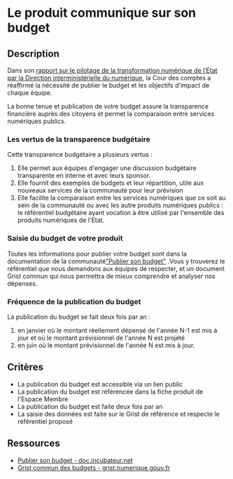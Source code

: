 # Le produit communique sur son budget

## Description

Dans son [rapport sur le pilotage de la transformation numérique de
l’État par la Direction interministérielle du
numérique](https://www.ccomptes.fr/fr/publications/le-pilotage-de-la-transformation-numerique-de-letat-par-la-direction),
la Cour des comptes a réaffirmé la nécessité de publier le budget et
les objectifs d'impact de chaque équipe.

La bonne tenue et publication de votre budget assure la transparence
financière auprès des citoyens et permet la comparaison entre services
numériques publics.

### Les vertus de la transparence budgétaire

Cette transparence budgétaire a plusieurs vertus :

1. Elle permet aux équipes d'engager une discussion budgétaire transparente en
interne et avec leurs sponsor.
2. Elle fournit des exemples de budgets et leur répartition, utile aux nouveaux
services de la communauté pour leur prévision
3. Elle facilite la comparaison entre les services numériques que ce soit au
sein de la communauté ou avec les autre produits numériques publics : le
référentiel budgétaire ayant vocation à être utilisé par l'ensemble des produits
numériques de l'Etat.

### Saisie du budget de votre produit

Toutes les informations pour publier votre budget sont dans la documentation de
la communauté["Publier son budget"](https://doc.incubateur.net/communaute/gerer-son-produit/les-standards/transparence/publier-son-budget)
.Vous y trouverez le référentiel
que nous demandons aux équipes de respecter, et un document Grist
commun qui nous permettra de mieux comprendre et analyser nos
dépenses.

### Fréquence de la publication du budget

La publication du budget se fait deux fois par an :

1. en janvier où le montant réellement dépensé de l'année N-1 est mis
   à jour et où le montant prévisionnel de l'année N est projeté
2. en juin où le montant prévisionnel de l'année N est mis à jour.

## Critères

- La publication du budget est accessible via un lien public
- La publication du budget est référencée dans la fiche produit de l'Espace Membre
- La publication du budget est faite deux fois par an
- La saisie des données est faite sur le Grist de référence et
  respecte le référentiel proposé

## Ressources

- [Publier son budget - doc.incubateur.net](https://doc.incubateur.net/communaute/gerer-son-produit/les-standards/transparence/publier-son-budget)
- [Grist commun des budgets - grist.numerique.gouv.fr](https://grist.numerique.gouv.fr/o/docs/fTjFnK7Bhvuo/Depenses-numeriques/p/1)

